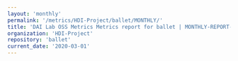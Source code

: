```yaml
---
layout: 'monthly'
permalink: '/metrics/HDI-Project/ballet/MONTHLY/'
title: 'DAI Lab OSS Metrics Metrics report for ballet | MONTHLY-REPORT-2020-03-01'
organization: 'HDI-Project'
repository: 'ballet'
current_date: '2020-03-01'
---
```

